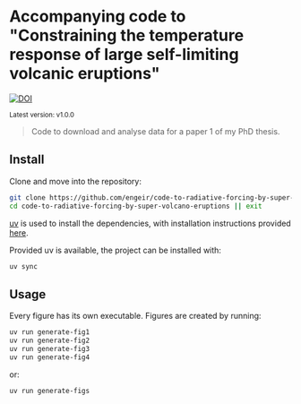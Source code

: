 # Accompanying code to "Constraining the temperature response of large self-limiting volcanic eruptions"

[![DOI](https://zenodo.org/badge/724130844.svg)](https://zenodo.org/badge/latestdoi/724130844)

<sup>Latest version: v1.0.0</sup> <!-- x-release-please-version -->

> Code to download and analyse data for a paper 1 of my PhD thesis.

## Install

Clone and move into the repository:

```bash
git clone https://github.com/engeir/code-to-radiative-forcing-by-super-volcano-eruptions.git
cd code-to-radiative-forcing-by-super-volcano-eruptions || exit
```

[uv](https://docs.astral.sh/uv/) is used to install the dependencies, with installation
instructions provided [here](https://docs.astral.sh/uv/getting-started/installation/).

Provided uv is available, the project can be installed with:

```bash
uv sync
```

## Usage

Every figure has its own executable. Figures are created by running:

```bash
uv run generate-fig1
uv run generate-fig2
uv run generate-fig3
uv run generate-fig4
```

or:

```bash
uv run generate-figs
```
